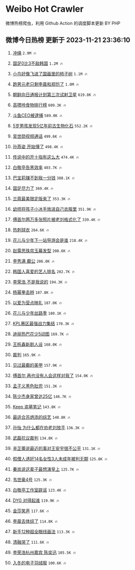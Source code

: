 # Weibo Hot Crawler 



微博热榜爬虫，利用 Github Action 的调度脚本更新 BY PHP 


## 微博今日热榜 更新于 2023-11-21 23:36:10 
1. [冲绳](https://s.weibo.com/weibo?q=%E5%86%B2%E7%BB%B3&t=31&band_rank=1&Refer=top) `2.9M 🔥` 

1. [国足0比3不敌韩国](https://s.weibo.com/weibo?q=%E5%9B%BD%E8%B6%B30%E6%AF%943%E4%B8%8D%E6%95%8C%E9%9F%A9%E5%9B%BD&t=31&band_rank=2&Refer=top) `1.2M 🔥` 

1. [小鸟好像飞进了国画里的柿子树](https://s.weibo.com/weibo?q=%23%E5%B0%8F%E9%B8%9F%E5%A5%BD%E5%83%8F%E9%A3%9E%E8%BF%9B%E4%BA%86%E5%9B%BD%E7%94%BB%E9%87%8C%E7%9A%84%E6%9F%BF%E5%AD%90%E6%A0%91%23&t=31&band_rank=3&Refer=top) `1.1M 🔥` 

1. [跑男元老只剩李晨和郑恺了](https://s.weibo.com/weibo?q=%23%E8%B7%91%E7%94%B7%E5%85%83%E8%80%81%E5%8F%AA%E5%89%A9%E6%9D%8E%E6%99%A8%E5%92%8C%E9%83%91%E6%81%BA%E4%BA%86%23&t=31&band_rank=4&Refer=top) `1.0M 🔥` 

1. [朝鲜向日通报计划第三次试射卫星](https://s.weibo.com/weibo?q=%23%E6%9C%9D%E9%B2%9C%E5%90%91%E6%97%A5%E9%80%9A%E6%8A%A5%E8%AE%A1%E5%88%92%E7%AC%AC%E4%B8%89%E6%AC%A1%E8%AF%95%E5%B0%84%E5%8D%AB%E6%98%9F%23&t=31&band_rank=5&Refer=top) `619.8K 🔥` 

1. [高嘌呤食物排行榜](https://s.weibo.com/weibo?q=%E9%AB%98%E5%98%8C%E5%91%A4%E9%A3%9F%E7%89%A9%E6%8E%92%E8%A1%8C%E6%A6%9C&t=31&band_rank=6&Refer=top) `609.3K 🔥` 

1. [斗鱼CEO被逮捕](https://s.weibo.com/weibo?q=%23%E6%96%97%E9%B1%BCCEO%E8%A2%AB%E9%80%AE%E6%8D%95%23&t=31&band_rank=7&Refer=top) `589.0K 🔥` 

1. [5岁男孩发现5亿年前古生物化石](https://s.weibo.com/weibo?q=%235%E5%B2%81%E7%94%B7%E5%AD%A9%E5%8F%91%E7%8E%B05%E4%BA%BF%E5%B9%B4%E5%89%8D%E5%8F%A4%E7%94%9F%E7%89%A9%E5%8C%96%E7%9F%B3%23&t=31&band_rank=8&Refer=top) `552.2K 🔥` 

1. [吴世勋视频通话](https://s.weibo.com/weibo?q=%23%E5%90%B4%E4%B8%96%E5%8B%8B%E8%A7%86%E9%A2%91%E9%80%9A%E8%AF%9D%23&t=31&band_rank=9&Refer=top) `499.6K 🔥` 

1. [孙燕姿 开始懂了](https://s.weibo.com/weibo?q=%E5%AD%99%E7%87%95%E5%A7%BF%20%E5%BC%80%E5%A7%8B%E6%87%82%E4%BA%86&t=31&band_rank=10&Refer=top) `498.4K 🔥` 

1. [传说中的开十指有这么大](https://s.weibo.com/weibo?q=%E4%BC%A0%E8%AF%B4%E4%B8%AD%E7%9A%84%E5%BC%80%E5%8D%81%E6%8C%87%E6%9C%89%E8%BF%99%E4%B9%88%E5%A4%A7&t=31&band_rank=11&Refer=top) `474.4K 🔥` 

1. [白敬亭告黑效率](https://s.weibo.com/weibo?q=%23%E7%99%BD%E6%95%AC%E4%BA%AD%E5%91%8A%E9%BB%91%E6%95%88%E7%8E%87%23&t=31&band_rank=12&Refer=top) `403.7K 🔥` 

1. [巴宝莉赚不到我一分钱](https://s.weibo.com/weibo?q=%E5%B7%B4%E5%AE%9D%E8%8E%89%E8%B5%9A%E4%B8%8D%E5%88%B0%E6%88%91%E4%B8%80%E5%88%86%E9%92%B1&t=31&band_rank=13&Refer=top) `388.1K 🔥` 

1. [国足尽力了](https://s.weibo.com/weibo?q=%23%E5%9B%BD%E8%B6%B3%E5%B0%BD%E5%8A%9B%E4%BA%86%23&t=31&band_rank=14&Refer=top) `369.4K 🔥` 

1. [兰蔻最美限定版来了](https://s.weibo.com/weibo?q=%23%E5%85%B0%E8%94%BB%E6%9C%80%E7%BE%8E%E9%99%90%E5%AE%9A%E7%89%88%E6%9D%A5%E4%BA%86%23&t=31&band_rank=15&Refer=top) `353.3K 🔥` 

1. [幼师将孩子小冰手放进自己衣服里](https://s.weibo.com/weibo?q=%23%E5%B9%BC%E5%B8%88%E5%B0%86%E5%AD%A9%E5%AD%90%E5%B0%8F%E5%86%B0%E6%89%8B%E6%94%BE%E8%BF%9B%E8%87%AA%E5%B7%B1%E8%A1%A3%E6%9C%8D%E9%87%8C%23&t=31&band_rank=16&Refer=top) `351.9K 🔥` 

1. [傅首尔两万多张照片被老刘格式化了](https://s.weibo.com/weibo?q=%23%E5%82%85%E9%A6%96%E5%B0%94%E4%B8%A4%E4%B8%87%E5%A4%9A%E5%BC%A0%E7%85%A7%E7%89%87%E8%A2%AB%E8%80%81%E5%88%98%E6%A0%BC%E5%BC%8F%E5%8C%96%E4%BA%86%23&t=31&band_rank=17&Refer=top) `339.4K 🔥` 

1. [热刺球衣](https://s.weibo.com/weibo?q=%E7%83%AD%E5%88%BA%E7%90%83%E8%A1%A3&t=31&band_rank=18&Refer=top) `264.6K 🔥` 

1. [花儿与少年下一站导游会是谁](https://s.weibo.com/weibo?q=%23%E8%8A%B1%E5%84%BF%E4%B8%8E%E5%B0%91%E5%B9%B4%E4%B8%8B%E4%B8%80%E7%AB%99%E5%AF%BC%E6%B8%B8%E4%BC%9A%E6%98%AF%E8%B0%81%23&t=31&band_rank=19&Refer=top) `218.4K 🔥` 

1. [赵露思珠帘玉幕发型](https://s.weibo.com/weibo?q=%23%E8%B5%B5%E9%9C%B2%E6%80%9D%E7%8F%A0%E5%B8%98%E7%8E%89%E5%B9%95%E5%8F%91%E5%9E%8B%23&t=31&band_rank=20&Refer=top) `208.6K 🔥` 

1. [李秀满 癫公](https://s.weibo.com/weibo?q=%E6%9D%8E%E7%A7%80%E6%BB%A1%20%E7%99%AB%E5%85%AC&t=31&band_rank=21&Refer=top) `206.0K 🔥` 

1. [韩国人喜爱的艺人排名](https://s.weibo.com/weibo?q=%23%E9%9F%A9%E5%9B%BD%E4%BA%BA%E5%96%9C%E7%88%B1%E7%9A%84%E8%89%BA%E4%BA%BA%E6%8E%92%E5%90%8D%23&t=31&band_rank=22&Refer=top) `202.7K 🔥` 

1. [李荣浩 不是我说的](https://s.weibo.com/weibo?q=%E6%9D%8E%E8%8D%A3%E6%B5%A9%20%E4%B8%8D%E6%98%AF%E6%88%91%E8%AF%B4%E7%9A%84&t=31&band_rank=23&Refer=top) `194.3K 🔥` 

1. [杨幂拳击辫](https://s.weibo.com/weibo?q=%E6%9D%A8%E5%B9%82%E6%8B%B3%E5%87%BB%E8%BE%AB&t=31&band_rank=24&Refer=top) `187.8K 🔥` 

1. [以爱为营点映礼](https://s.weibo.com/weibo?q=%23%E4%BB%A5%E7%88%B1%E4%B8%BA%E8%90%A5%E7%82%B9%E6%98%A0%E7%A4%BC%23&t=31&band_rank=25&Refer=top) `187.0K 🔥` 

1. [花儿与少年丝路季](https://s.weibo.com/weibo?q=%23%E8%8A%B1%E5%84%BF%E4%B8%8E%E5%B0%91%E5%B9%B4%E4%B8%9D%E8%B7%AF%E5%AD%A3%23&t=31&band_rank=26&Refer=top) `180.1K 🔥` 

1. [KPL赛区最强战力集结](https://s.weibo.com/weibo?q=%23KPL%E8%B5%9B%E5%8C%BA%E6%9C%80%E5%BC%BA%E6%88%98%E5%8A%9B%E9%9B%86%E7%BB%93%23&t=31&band_rank=27&Refer=top) `170.3K 🔥` 

1. [迪丽热巴花少5动图](https://s.weibo.com/weibo?q=%23%E8%BF%AA%E4%B8%BD%E7%83%AD%E5%B7%B4%E8%8A%B1%E5%B0%915%E5%8A%A8%E5%9B%BE%23&t=31&band_rank=28&Refer=top) `169.7K 🔥` 

1. [王栎鑫新剧人设](https://s.weibo.com/weibo?q=%E7%8E%8B%E6%A0%8E%E9%91%AB%E6%96%B0%E5%89%A7%E4%BA%BA%E8%AE%BE&t=31&band_rank=29&Refer=top) `168.0K 🔥` 

1. [裁判](https://s.weibo.com/weibo?q=%E8%A3%81%E5%88%A4&t=31&band_rank=30&Refer=top) `165.9K 🔥` 

1. [见过最癫的美甲](https://s.weibo.com/weibo?q=%E8%A7%81%E8%BF%87%E6%9C%80%E7%99%AB%E7%9A%84%E7%BE%8E%E7%94%B2&t=31&band_rank=31&Refer=top) `157.9K 🔥` 

1. [傅首尔 再也没有人会这样对我了](https://s.weibo.com/weibo?q=%E5%82%85%E9%A6%96%E5%B0%94%20%E5%86%8D%E4%B9%9F%E6%B2%A1%E6%9C%89%E4%BA%BA%E4%BC%9A%E8%BF%99%E6%A0%B7%E5%AF%B9%E6%88%91%E4%BA%86&t=31&band_rank=32&Refer=top) `154.0K 🔥` 

1. [孟子义黑色肚兜](https://s.weibo.com/weibo?q=%23%E5%AD%9F%E5%AD%90%E4%B9%89%E9%BB%91%E8%89%B2%E8%82%9A%E5%85%9C%23&t=31&band_rank=33&Refer=top) `151.3K 🔥` 

1. [陈少杰身家曾达25亿](https://s.weibo.com/weibo?q=%23%E9%99%88%E5%B0%91%E6%9D%B0%E8%BA%AB%E5%AE%B6%E6%9B%BE%E8%BE%BE25%E4%BA%BF%23&t=31&band_rank=34&Refer=top) `146.7K 🔥` 

1. [Keep 盗墓笔记](https://s.weibo.com/weibo?q=Keep%20%E7%9B%97%E5%A2%93%E7%AC%94%E8%AE%B0&t=31&band_rank=35&Refer=top) `143.8K 🔥` 

1. [最适合苏炳添的综艺](https://s.weibo.com/weibo?q=%E6%9C%80%E9%80%82%E5%90%88%E8%8B%8F%E7%82%B3%E6%B7%BB%E7%9A%84%E7%BB%BC%E8%89%BA&t=31&band_rank=36&Refer=top) `140.8K 🔥` 

1. [孙怡 为什么都在劝老刘放手](https://s.weibo.com/weibo?q=%E5%AD%99%E6%80%A1%20%E4%B8%BA%E4%BB%80%E4%B9%88%E9%83%BD%E5%9C%A8%E5%8A%9D%E8%80%81%E5%88%98%E6%94%BE%E6%89%8B&t=31&band_rank=37&Refer=top) `136.3K 🔥` 

1. [武磊抗议裁判](https://s.weibo.com/weibo?q=%23%E6%AD%A6%E7%A3%8A%E6%8A%97%E8%AE%AE%E8%A3%81%E5%88%A4%23&t=31&band_rank=38&Refer=top) `134.8K 🔥` 

1. [辛芷蕾说最近的事对王安宇很不公平](https://s.weibo.com/weibo?q=%23%E8%BE%9B%E8%8A%B7%E8%95%BE%E8%AF%B4%E6%9C%80%E8%BF%91%E7%9A%84%E4%BA%8B%E5%AF%B9%E7%8E%8B%E5%AE%89%E5%AE%87%E5%BE%88%E4%B8%8D%E5%85%AC%E5%B9%B3%23&t=31&band_rank=39&Refer=top) `131.1K 🔥` 

1. [假僧人诱奸14名女性3人未成年被判无期](https://s.weibo.com/weibo?q=%23%E5%81%87%E5%83%A7%E4%BA%BA%E8%AF%B1%E5%A5%B814%E5%90%8D%E5%A5%B3%E6%80%A73%E4%BA%BA%E6%9C%AA%E6%88%90%E5%B9%B4%E8%A2%AB%E5%88%A4%E6%97%A0%E6%9C%9F%23&t=31&band_rank=40&Refer=top) `125.8K 🔥` 

1. [秦岚说这辈子最想演皇上](https://s.weibo.com/weibo?q=%23%E7%A7%A6%E5%B2%9A%E8%AF%B4%E8%BF%99%E8%BE%88%E5%AD%90%E6%9C%80%E6%83%B3%E6%BC%94%E7%9A%87%E4%B8%8A%23&t=31&band_rank=41&Refer=top) `125.7K 🔥` 

1. [韦世豪4号](https://s.weibo.com/weibo?q=%E9%9F%A6%E4%B8%96%E8%B1%AA4%E5%8F%B7&t=31&band_rank=42&Refer=top) `125.3K 🔥` 

1. [白敬亭工作室辟谣](https://s.weibo.com/weibo?q=%E7%99%BD%E6%95%AC%E4%BA%AD%E5%B7%A5%E4%BD%9C%E5%AE%A4%E8%BE%9F%E8%B0%A3&t=31&band_rank=43&Refer=top) `123.4K 🔥` 

1. [DYG 对得起谁](https://s.weibo.com/weibo?q=DYG%20%E5%AF%B9%E5%BE%97%E8%B5%B7%E8%B0%81&t=31&band_rank=44&Refer=top) `119.9K 🔥` 

1. [金莎笑声](https://s.weibo.com/weibo?q=%23%E9%87%91%E8%8E%8E%E7%AC%91%E5%A3%B0%23&t=31&band_rank=45&Refer=top) `117.6K 🔥` 

1. [李晨去体综了](https://s.weibo.com/weibo?q=%23%E6%9D%8E%E6%99%A8%E5%8E%BB%E4%BD%93%E7%BB%BC%E4%BA%86%23&t=31&band_rank=46&Refer=top) `114.8K 🔥` 

1. [新手12种超全眼线画法](https://s.weibo.com/weibo?q=%E6%96%B0%E6%89%8B12%E7%A7%8D%E8%B6%85%E5%85%A8%E7%9C%BC%E7%BA%BF%E7%94%BB%E6%B3%95&t=31&band_rank=47&Refer=top) `113.3K 🔥` 

1. [清融哭了](https://s.weibo.com/weibo?q=%23%E6%B8%85%E8%9E%8D%E5%93%AD%E4%BA%86%23&t=31&band_rank=48&Refer=top) `111.6K 🔥` 

1. [李荣浩杭州嘉宾 陈奕迅](https://s.weibo.com/weibo?q=%E6%9D%8E%E8%8D%A3%E6%B5%A9%E6%9D%AD%E5%B7%9E%E5%98%89%E5%AE%BE%20%E9%99%88%E5%A5%95%E8%BF%85&t=31&band_rank=49&Refer=top) `105.5K 🔥` 

1. [入冬的电子羽绒服](https://s.weibo.com/weibo?q=%E5%85%A5%E5%86%AC%E7%9A%84%E7%94%B5%E5%AD%90%E7%BE%BD%E7%BB%92%E6%9C%8D&t=31&band_rank=50&Refer=top) `100.6K 🔥` 

